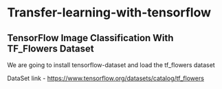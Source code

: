 # Transfer-learning-with-tensorflow
## TensorFlow Image Classification With TF_Flowers Dataset

We are going to install tensorflow-dataset and load the tf_flowers dataset

DataSet link - https://www.tensorflow.org/datasets/catalog/tf_flowers
